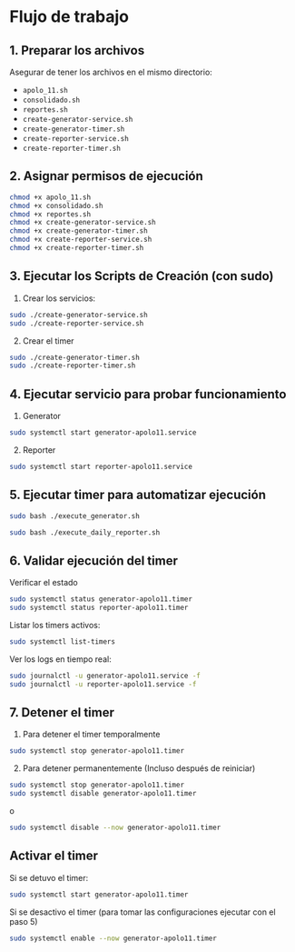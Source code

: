 # Flujo de trabajo

## 1. Preparar los archivos

Asegurar de tener los archivos en el mismo directorio:

- `apolo_11.sh`
- `consolidado.sh`
- `reportes.sh`
- `create-generator-service.sh`
- `create-generator-timer.sh`
- `create-reporter-service.sh`
- `create-reporter-timer.sh`

## 2. Asignar permisos de ejecución

```bash
chmod +x apolo_11.sh
chmod +x consolidado.sh
chmod +x reportes.sh
chmod +x create-generator-service.sh
chmod +x create-generator-timer.sh
chmod +x create-reporter-service.sh
chmod +x create-reporter-timer.sh
```

## 3. Ejecutar los Scripts de Creación (con sudo)

1. Crear los servicios:

```bash
sudo ./create-generator-service.sh
sudo ./create-reporter-service.sh
```

2. Crear el timer

```bash
sudo ./create-generator-timer.sh
sudo ./create-reporter-timer.sh
```

## 4. Ejecutar servicio para probar funcionamiento

1. Generator

```bash
sudo systemctl start generator-apolo11.service
```

2. Reporter

```bash
sudo systemctl start reporter-apolo11.service
```

## 5. Ejecutar timer para automatizar ejecución

```bash
sudo bash ./execute_generator.sh
```

```bash
sudo bash ./execute_daily_reporter.sh
```

## 6. Validar ejecución del timer

Verificar el estado
```bash
sudo systemctl status generator-apolo11.timer
sudo systemctl status reporter-apolo11.timer
```

Listar los timers activos:
```bash
sudo systemctl list-timers
```

Ver los logs en tiempo real:
```bash
sudo journalctl -u generator-apolo11.service -f
sudo journalctl -u reporter-apolo11.service -f
```

## 7. Detener el timer

1. Para detener el timer temporalmente
```bash
sudo systemctl stop generator-apolo11.timer
```

2. Para detener permanentemente (Incluso después de reiniciar) 

```bash
sudo systemctl stop generator-apolo11.timer
sudo systemctl disable generator-apolo11.timer
```

o

```bash
sudo systemctl disable --now generator-apolo11.timer
```


## Activar el timer

Si se detuvo el timer:
```bash
sudo systemctl start generator-apolo11.timer
```

Si se desactivo el timer (para tomar las configuraciones ejecutar con el paso 5)

```bash
sudo systemctl enable --now generator-apolo11.timer
```

